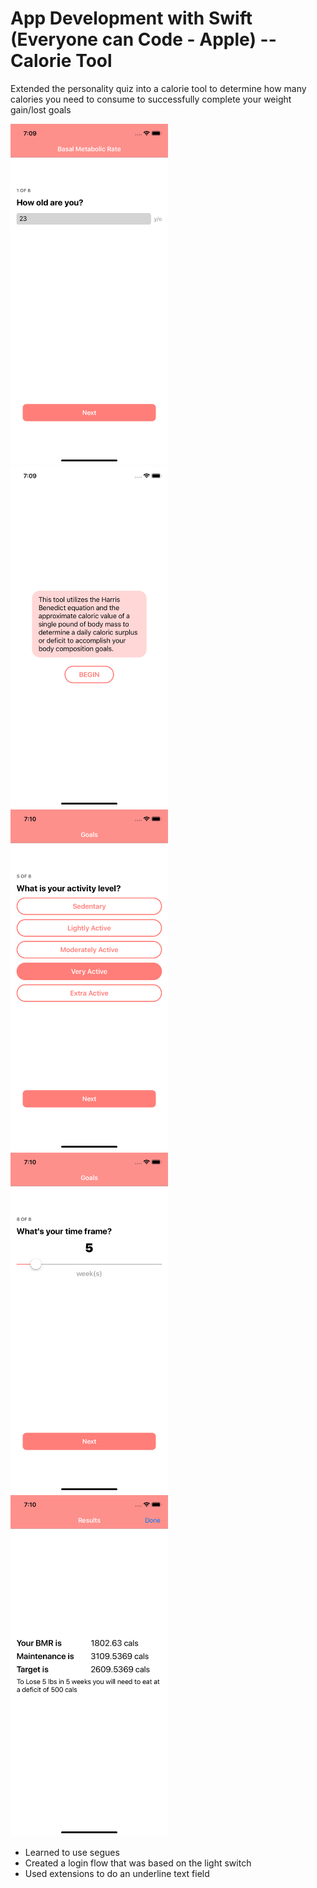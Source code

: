# App Development with Swift (Everyone can Code - Apple) -- Calorie Tool

Extended the personality quiz into a calorie tool to determine how many calories you need to consume to successfully complete your weight gain/lost goals

<img src="/Resources/input.png" width="50%">
<img src="/Resources/intro.png" width="50%">
<img src="/Resources/options.png" width="50%">
<img src="/Resources/slider.png" width="50%">
<img src="/Resources/results.png" width="50%">

* Learned to use segues
* Created a login flow that was based on the light switch
* Used extensions to do an underline text field
